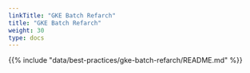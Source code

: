 ```yaml
---
linkTitle: "GKE Batch Refarch"
title: "GKE Batch Refarch"
weight: 30
type: docs
---
```

{{% include "data/best-practices/gke-batch-refarch/README.md" %}}
